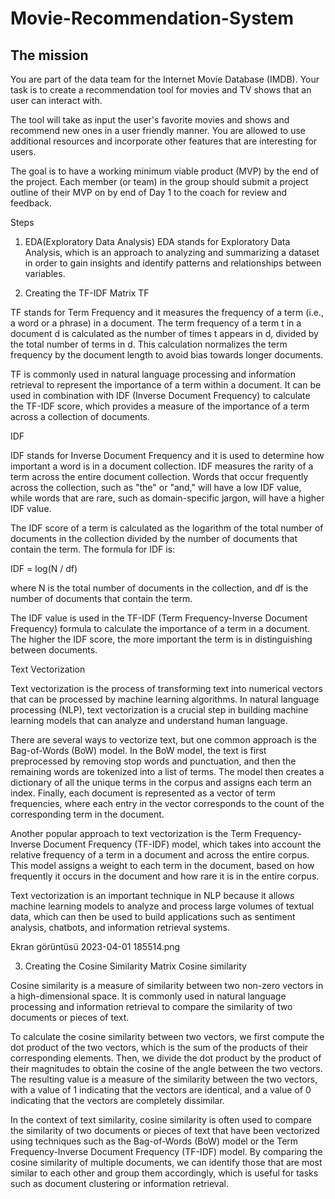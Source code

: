 # Movie-Recommendation-System

The mission
-------------------------------------------------------------------------------------------------------------------------------------------------------------------------
You are part of the data team for the Internet Movie Database (IMDB). Your task is to create a recommendation tool for movies and TV shows that an user can interact with.

The tool will take as input the user's favorite movies and shows and recommend new ones in a user friendly manner. You are allowed to use additional resources and incorporate other features that are interesting for users.

The goal is to have a working minimum viable product (MVP) by the end of the project. Each member (or team) in the group should submit a project outline of their MVP on by end of Day 1 to the coach for review and feedback.


Steps
1. EDA(Exploratory Data Analysis)
EDA stands for Exploratory Data Analysis, which is an approach to analyzing and summarizing a dataset in order to gain insights and identify patterns and relationships between variables.

2. Creating the TF-IDF Matrix
TF

TF stands for Term Frequency and it measures the frequency of a term (i.e., a word or a phrase) in a document. The term frequency of a term t in a document d is calculated as the number of times t appears in d, divided by the total number of terms in d. This calculation normalizes the term frequency by the document length to avoid bias towards longer documents.

TF is commonly used in natural language processing and information retrieval to represent the importance of a term within a document. It can be used in combination with IDF (Inverse Document Frequency) to calculate the TF-IDF score, which provides a measure of the importance of a term across a collection of documents.

IDF

IDF stands for Inverse Document Frequency and it is used to determine how important a word is in a document collection. IDF measures the rarity of a term across the entire document collection. Words that occur frequently across the collection, such as "the" or "and," will have a low IDF value, while words that are rare, such as domain-specific jargon, will have a higher IDF value.

The IDF score of a term is calculated as the logarithm of the total number of documents in the collection divided by the number of documents that contain the term. The formula for IDF is:

IDF = log(N / df)

where N is the total number of documents in the collection, and df is the number of documents that contain the term.

The IDF value is used in the TF-IDF (Term Frequency-Inverse Document Frequency) formula to calculate the importance of a term in a document. The higher the IDF score, the more important the term is in distinguishing between documents.

Text Vectorization

Text vectorization is the process of transforming text into numerical vectors that can be processed by machine learning algorithms. In natural language processing (NLP), text vectorization is a crucial step in building machine learning models that can analyze and understand human language.

There are several ways to vectorize text, but one common approach is the Bag-of-Words (BoW) model. In the BoW model, the text is first preprocessed by removing stop words and punctuation, and then the remaining words are tokenized into a list of terms. The model then creates a dictionary of all the unique terms in the corpus and assigns each term an index. Finally, each document is represented as a vector of term frequencies, where each entry in the vector corresponds to the count of the corresponding term in the document.

Another popular approach to text vectorization is the Term Frequency-Inverse Document Frequency (TF-IDF) model, which takes into account the relative frequency of a term in a document and across the entire corpus. This model assigns a weight to each term in the document, based on how frequently it occurs in the document and how rare it is in the entire corpus.

Text vectorization is an important technique in NLP because it allows machine learning models to analyze and process large volumes of textual data, which can then be used to build applications such as sentiment analysis, chatbots, and information retrieval systems.

Ekran görüntüsü 2023-04-01 185514.png

3. Creating the Cosine Similarity Matrix
Cosine similarity

Cosine similarity is a measure of similarity between two non-zero vectors in a high-dimensional space. It is commonly used in natural language processing and information retrieval to compare the similarity of two documents or pieces of text.

To calculate the cosine similarity between two vectors, we first compute the dot product of the two vectors, which is the sum of the products of their corresponding elements. Then, we divide the dot product by the product of their magnitudes to obtain the cosine of the angle between the two vectors. The resulting value is a measure of the similarity between the two vectors, with a value of 1 indicating that the vectors are identical, and a value of 0 indicating that the vectors are completely dissimilar.

In the context of text similarity, cosine similarity is often used to compare the similarity of two documents or pieces of text that have been vectorized using techniques such as the Bag-of-Words (BoW) model or the Term Frequency-Inverse Document Frequency (TF-IDF) model. By comparing the cosine similarity of multiple documents, we can identify those that are most similar to each other and group them accordingly, which is useful for tasks such as document clustering or information retrieval.
